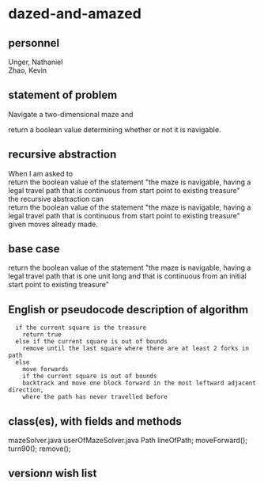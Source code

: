 # dazed-and-amazed

## personnel
  Unger, Nathaniel<br>
  Zhao, Kevin
  
## statement of problem
  Navigate a two-dimensional maze and
  
  return a boolean value determining whether or not it is navigable.

## recursive abstraction
  When I am asked to
    <br>return the boolean value of the statement "the maze is navigable, having a legal travel path that is continuous from start point to existing treasure"
    <br>the recursive abstraction can
    <br>return the boolean value of the statement "the maze is navigable, having a legal travel path that is continuous from start point to existing treasure" given moves already made.
  
## base case
  return the boolean value of the statement "the maze is navigable, having a legal travel path that is one unit long and that is continuous from an initial start point to existing treasure"
  
## English or pseudocode description of algorithm
```
  if the current square is the treasure
    return true
  else if the current square is out of bounds
    remove until the last square where there are at least 2 forks in path
  else
    move forwards
    if the current square is out of bounds
    backtrack and move one block forward in the most leftward adjacent direction,
    where the path has never travelled before
```
    
## class(es), with fields and methods
  mazeSolver.java
  userOfMazeSolver.java
  Path lineOfPath;
  moveForward();
  turn90();
  remove();

## version*n* wish list
